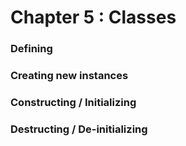 # Chapter 5 : Classes



### Defining


### Creating new instances


### Constructing / Initializing


### Destructing / De-initializing